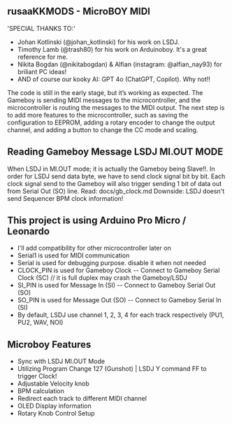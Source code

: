 rusaaKKMODS - MicroBOY MIDI
---------------------------
'SPECIAL THANKS TO:'
  - Johan Kotlinski (@johan_kotlinski) for his work on LSDJ.
  - Timothy Lamb (@trash80) for his work on Arduinoboy. It's a great reference for me.
  - Nikita Bogdan (@nikitabogdan) & Alfian (instagram: @alfian_nay93) for briliant PC ideas!
  - AND of course our kooky AI: GPT 4o (ChatGPT, Copilot). Why not!!

 The code is still in the early stage, but it’s working as expected. The Gameboy is sending MIDI messages to the microcontroller, and the microcontroller is routing the messages to the MIDI output. 
 The next step is to add more features to the microcontroller, such as saving the configuration to EEPROM, adding a rotary encoder to change the output channel, and adding a button to change the CC mode and scaling.

  Reading Gameboy Message LSDJ MI.OUT MODE
  ----------------------------------------
  When LSDJ in MI.OUT mode; it is actually the Gameboy being Slave!!.
  In order for LSDJ send data byte, we have to send clock signal bit by bit. 
  Each clock signal send to the Gameboy will also trigger sending 1 bit of data out from Serial Out (SO) line.
  Read: docs/gb_clock.md
  Downside: LSDJ doesn't send Sequencer BPM clock information!

  This project is using Arduino Pro Micro / Leonardo
  --------------------------------------------------
  - I'll add compatibility for other microcontroller later on
  - Serial1 is used for MIDI communication
  - Serial is used for debugging purpose. disable it when not needed
  - CLOCK_PIN is used for Gameboy Clock -- Connect to Gameboy Serial Clock (SC) // it is full duplex may crash the Gameboy/LSDJ
  - SI_PIN is used for Message In (SI) -- Connect to Gameboy Serial Out (SO)
  - SO_PIN is used for Message Out (SO) -- Connect to Gameboy Serial In (SI)
  - By default, LSDJ use channel 1, 2, 3, 4 for each track respectively (PU1, PU2, WAV, NOI)
  
  Microboy Features
  -----------------
  - Sync with LSDJ MI.OUT Mode
  - Utilizing Program Change 127 (Gunshot) | LSDJ Y command FF to trigger Clock!
  - Adjustable Velocity knob
  - BPM calculation
  - Redirect each track to different MIDI channel
  - OLED Display information
  - Rotary Knob Control Setup